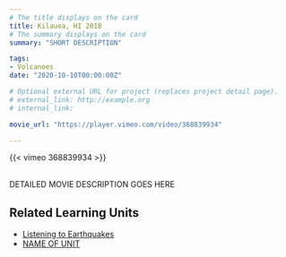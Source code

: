 ```yaml
---
# The title displays on the card
title: Kilauea, HI 2018
# The summary displays on the card
summary: "SHORT DESCRIPTION"

tags:
- Volcanoes
date: "2020-10-10T00:00:00Z"

# Optional external URL for project (replaces project detail page).
# external_link: http://example.org
# internal_link:

movie_url: "https://player.vimeo.com/video/368839934"

---
```


{{< vimeo 368839934 >}}

\
DETAILED MOVIE DESCRIPTION GOES HERE

## Related Learning Units
* [Listening to Earthquakes](../../learningunits/1_primer/)
* [NAME OF UNIT](relative/path/to/unit)
